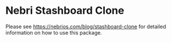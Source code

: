 # Nebri Stashboard Clone

Please see https://nebrios.com/blog/stashboard-clone for detailed information on how to use this package.
